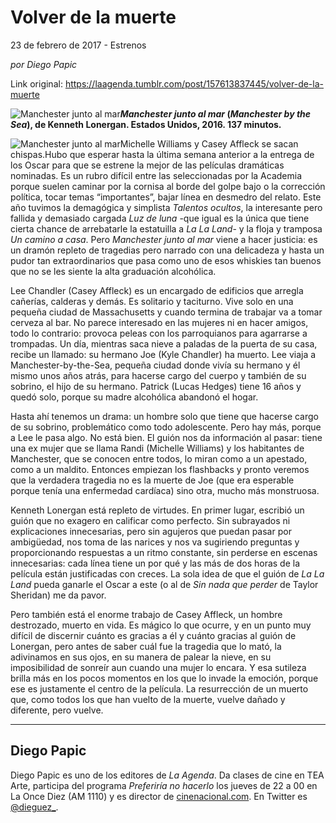 # Volver de la muerte



23 de febrero de 2017 - Estrenos

_por Diego Papic_

Link original: https://laagenda.tumblr.com/post/157613837445/volver-de-la-muerte

![Manchester junto al mar](https://64.media.tumblr.com/a93ece9c5264807dade3dd666fe0d184/tumblr_inline_pk0wzoL6ft1t6q87u_500.jpg)***Manchester junto al mar* (*Manchester by the Sea*), de Kenneth Lonergan. Estados Unidos, 2016. 137 minutos.**

![Manchester junto al mar](https://64.media.tumblr.com/a93ece9c5264807dade3dd666fe0d184/tumblr_inline_pk0wzoL6ft1t6q87u_500.jpg)Michelle Williams y Casey Affleck se sacan chispas.Hubo que esperar hasta la última semana anterior a la entrega de los Oscar para que se estrene la mejor de las películas dramáticas nominadas. Es un rubro difícil entre las seleccionadas por la Academia porque suelen caminar por la cornisa al borde del golpe bajo o la corrección política, tocar temas “importantes”, bajar línea en desmedro del relato. Este año tuvimos la demagógica y simplista *Talentos ocultos*, la interesante pero fallida y demasiado cargada *Luz de luna* -que igual es la única que tiene cierta chance de arrebatarle la estatuilla a *La La Land*- y la floja y tramposa *Un camino a casa*. Pero *Manchester junto al mar* viene a hacer justicia: es un dramón repleto de tragedias pero narrado con una delicadeza y hasta un pudor tan extraordinarios que pasa como uno de esos whiskies tan buenos que no se les siente la alta graduación alcohólica.

Lee Chandler (Casey Affleck) es un encargado de edificios que arregla cañerías, calderas y demás. Es solitario y taciturno. Vive solo en una pequeña ciudad de Massachusetts y cuando termina de trabajar va a tomar cerveza al bar. No parece interesado en las mujeres ni en hacer amigos, todo lo contrario: provoca peleas con los parroquianos para agarrarse a trompadas. Un día, mientras saca nieve a paladas de la puerta de su casa, recibe un llamado: su hermano Joe (Kyle Chandler) ha muerto. Lee viaja a Manchester-by-the-Sea, pequeña ciudad donde vivía su hermano y él mismo unos años atrás, para hacerse cargo del cuerpo y también de su sobrino, el hijo de su hermano. Patrick (Lucas Hedges) tiene 16 años y quedó solo, porque su madre alcohólica abandonó el hogar.

Hasta ahí tenemos un drama: un hombre solo que tiene que hacerse cargo de su sobrino, problemático como todo adolescente. Pero hay más, porque a Lee le pasa algo. No está bien. El guión nos da información al pasar: tiene una ex mujer que se llama Randi (Michelle Williams) y los habitantes de Manchester, que se conocen entre todos, lo miran como a un apestado, como a un maldito. Entonces empiezan los flashbacks y pronto veremos que la verdadera tragedia no es la muerte de Joe (que era esperable porque tenía una enfermedad cardíaca) sino otra, mucho más monstruosa.

Kenneth Lonergan está repleto de virtudes. En primer lugar, escribió un guión que no exagero en calificar como perfecto. Sin subrayados ni explicaciones innecesarias, pero sin agujeros que puedan pasar por ambigüedad, nos toma de las narices y nos va sugiriendo preguntas y proporcionando respuestas a un ritmo constante, sin perderse en escenas innecesarias: cada línea tiene un por qué y las más de dos horas de la película están justificadas con creces. La sola idea de que el guión de *La La Land* pueda ganarle el Oscar a este (o al de *Sin nada que perder* de Taylor Sheridan) me da pavor.

Pero también está el enorme trabajo de Casey Affleck, un hombre destrozado, muerto en vida. Es mágico lo que ocurre, y en un punto muy difícil de discernir cuánto es gracias a él y cuánto gracias al guión de Lonergan, pero antes de saber cuál fue la tragedia que lo mató, la adivinamos en sus ojos, en su manera de palear la nieve, en su imposibilidad de sonreír aun cuando una mujer lo encara. Y esa sutileza brilla más en los pocos momentos en los que lo invade la emoción, porque ese es justamente el centro de la película. La resurrección de un muerto que, como todos los que han vuelto de la muerte, vuelve dañado y diferente, pero vuelve.

  




---

 Diego Papic
------------

 Diego Papic es uno de los editores de *La Agenda*. Da clases de cine en TEA Arte, participa del programa *Preferiría no hacerlo* los jueves de 22 a 00 en La Once Diez (AM 1110) y es director de [cinenacional.com](http://www.cinenacional.com/). En Twitter es [@dieguez\_](https://twitter.com/dieguez_). 

